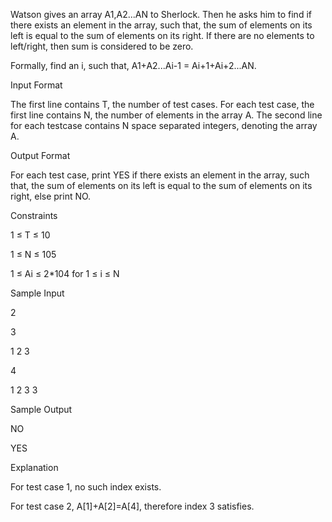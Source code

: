 Watson gives an array A1,A2...AN to Sherlock. Then he asks him to find if there exists an element in the array, such that, the sum of elements on its left is equal to the sum of elements on its right. If there are no elements to left/right, then sum is considered to be zero.

Formally, find an i, such that, A1+A2...Ai-1 = Ai+1+Ai+2...AN.

Input Format

The first line contains T, the number of test cases. For each test case, the first line contains N, the number of elements in the array A. The second line for each testcase contains N space separated integers, denoting the array A.

Output Format

For each test case, print YES if there exists an element in the array, such that, the sum of elements on its left is equal to the sum of elements on its right, else print NO.

Constraints

1 ≤ T ≤ 10

1 ≤ N ≤ 105

1 ≤ Ai ≤ 2*104 for 1 ≤ i ≤ N

Sample Input

2

3

1 2 3

4

1 2 3 3

Sample Output

NO

YES

Explanation

For test case 1, no such index exists.

For test case 2, A[1]+A[2]=A[4], therefore index 3 satisfies.
